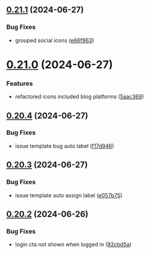 ## [0.21.1](https://github.com/EddieHubCommunity/CreatorsRegistry/compare/v0.21.0...v0.21.1) (2024-06-27)


### Bug Fixes

* grouped social icons ([e66f963](https://github.com/EddieHubCommunity/CreatorsRegistry/commit/e66f963fe8f645eb7b89b4e962124690b2903752))



# [0.21.0](https://github.com/EddieHubCommunity/CreatorsRegistry/compare/v0.20.4...v0.21.0) (2024-06-27)


### Features

* refactored icons included blog platforms ([5aac369](https://github.com/EddieHubCommunity/CreatorsRegistry/commit/5aac3690bedd9d64281bf5f572151313baf996c8))



## [0.20.4](https://github.com/EddieHubCommunity/CreatorsRegistry/compare/v0.20.3...v0.20.4) (2024-06-27)


### Bug Fixes

* issue template bug auto label ([f17d946](https://github.com/EddieHubCommunity/CreatorsRegistry/commit/f17d9461e03a7bd33932f959240a34aecd122cfd))



## [0.20.3](https://github.com/EddieHubCommunity/CreatorsRegistry/compare/v0.20.2...v0.20.3) (2024-06-27)


### Bug Fixes

* issue template auto assign label ([e057b75](https://github.com/EddieHubCommunity/CreatorsRegistry/commit/e057b759cd5ba608a9003b2212e9a65094fb1459))



## [0.20.2](https://github.com/EddieHubCommunity/CreatorsRegistry/compare/v0.20.1...v0.20.2) (2024-06-26)


### Bug Fixes

* login cta not shown when logged in ([92cbd5a](https://github.com/EddieHubCommunity/CreatorsRegistry/commit/92cbd5a6eb1550abd11785cb9bd30e5b050f9d65))



